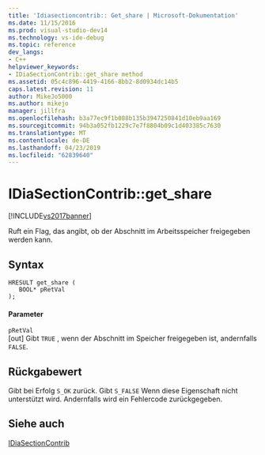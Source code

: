 ```yaml
---
title: 'Idiasectioncontrib:: Get_share | Microsoft-Dokumentation'
ms.date: 11/15/2016
ms.prod: visual-studio-dev14
ms.technology: vs-ide-debug
ms.topic: reference
dev_langs:
- C++
helpviewer_keywords:
- IDiaSectionContrib::get_share method
ms.assetid: 05c4c896-4419-4166-8bb2-8d0934dc14b5
caps.latest.revision: 11
author: MikeJo5000
ms.author: mikejo
manager: jillfra
ms.openlocfilehash: b3a77ec9f1b088b135b3947250841d10eb9aa169
ms.sourcegitcommit: 94b3a052fb1229c7e7f8804b09c1d403385c7630
ms.translationtype: MT
ms.contentlocale: de-DE
ms.lasthandoff: 04/23/2019
ms.locfileid: "62839640"
---
```

# <a name="idiasectioncontribgetshare"></a>IDiaSectionContrib::get_share
[!INCLUDE[vs2017banner](../../includes/vs2017banner.md)]

Ruft ein Flag, das angibt, ob der Abschnitt im Arbeitsspeicher freigegeben werden kann.  
  
## <a name="syntax"></a>Syntax  
  
```cpp#  
HRESULT get_share (   
   BOOL* pRetVal  
);  
```  
  
#### <a name="parameters"></a>Parameter  
 `pRetVal`  
 [out] Gibt `TRUE` , wenn der Abschnitt im Speicher freigegeben ist, andernfalls `FALSE`.  
  
## <a name="return-value"></a>Rückgabewert  
 Gibt bei Erfolg `S_OK` zurück. Gibt `S_FALSE` Wenn diese Eigenschaft nicht unterstützt wird. Andernfalls wird ein Fehlercode zurückgegeben.  
  
## <a name="see-also"></a>Siehe auch  
 [IDiaSectionContrib](../../debugger/debug-interface-access/idiasectioncontrib.md)
